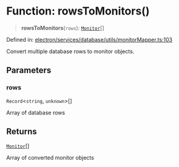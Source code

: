 # Function: rowsToMonitors()

> **rowsToMonitors**(`rows`): [`Monitor`](../../../../../../shared/types/interfaces/Monitor.md)[]

Defined in: [electron/services/database/utils/monitorMapper.ts:103](https://github.com/Nick2bad4u/Uptime-Watcher/blob/2a45eeb1723f8f7089001af2c92aa07d82dfe7e4/electron/services/database/utils/monitorMapper.ts#L103)

Convert multiple database rows to monitor objects.

## Parameters

### rows

`Record`\<`string`, `unknown`\>[]

Array of database rows

## Returns

[`Monitor`](../../../../../../shared/types/interfaces/Monitor.md)[]

Array of converted monitor objects
